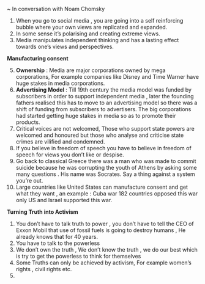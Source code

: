 
~ In conversation with Noam Chomsky

1. When you go to social media , you are going into a self reinforcing bubble where your own views are replicated and expanded.
2. In some sense it’s polarising and creating extreme views.
3. Media manipulates independent thinking and has a lasting effect towards one’s views and perspectives.

**Manufacturing consent**

5. **Ownership** : Media are major corporations owned by mega corporations, For example companies like Disney and Time Warner have huge stakes in media corporations.
6. **Advertising Model** : Till 19th century the media model was funded by subscribers in order to support independent media , later the founding fathers realised this has to move to an advertising model so there was a shift of funding from subscribers to advertisers. The big corporations had started getting huge stakes in media so as to promote their products.
7. Critical voices are not welcomed, Those who support state powers are welcomed and honoured but those who analyse and criticise state crimes are vilified and condemned.
8. If you believe in freedom of speech you have to believe in freedom of speech for views you don’t like or despise.
9. Go back to classical Greece there was a man who was made to commit suicide because he was corrupting the youth of Athens by asking some many questions . His name was Socrates. Say a thing against a system you’re out.
10. Large countries like United States can manufacture consent and get what they want , an example : Cuba war 182 countries opposed this war only US and Israel supported this war.

**Turning Truth into Activism**

1. You don’t have to talk truth to power , you don’t have to tell the CEO of Exxon Mobil that use of fossil fuels is going to destroy humans , He already knows that for 40 years.
2. You have to talk to the powerless
3. We don’t own the truth , We don’t know the truth , we do our best which is try to get the powerless to think for themselves
4. Some Truths can only be achieved by activism, For example women’s rights , civil rights etc.
5. 